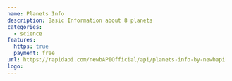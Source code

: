 ```yaml
---
name: Planets Info
description: Basic Information about 8 planets
categories:
  - science
features:
  https: true
  payment: free
url: https://rapidapi.com/newbAPIOfficial/api/planets-info-by-newbapi
logo:
---
```

